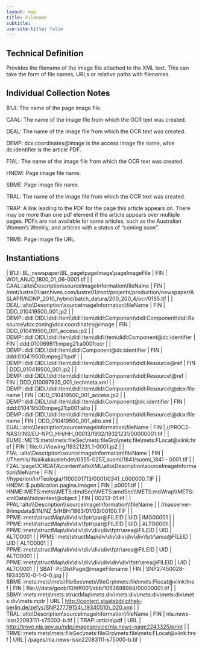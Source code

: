 ```yaml
---
layout: map
title: Filename
subtitle:  
use-site-title: false
---
```


## Technical Definition

Provides the filename of the image file attached to the XML text. This
can take the form of file names, URLs or relative paths with filenames.

## Individual Collection Notes

B1JI: The name of the page image file.

CAAL: The name of the image file from which the OCR text was created.

DEAL: The name of the image file from which the OCR text was created.

DEMP: dcx:coordinates@image is the access image file name, whie
dc:identifier is the article PDF.

F1AL: The name of the image file from which the OCR text was created.

HNDM: Page image file name.

SBME: Page image file name.

TRAL: The name of the image file from which the OCR text was created.

TRAP: A link leading to the PDF for the page this article appears on.
There may be more than one pdf element if the article appears over
multiple pages. PDFs are not available for some articles, such as the
Australian Women’s Weekly, and articles with a status of “coming soon”.

TRME: Page image file URL.

## Instantiations

| B1JI::BL\_newspaper\\BL\_page\\pageImage\\pageImageFile  | FIN | WO1\_ANJO\_1800\_01\_06-0001.tif  |
| CAAL::alto\\Description\\sourceImageInformation\\fileName  | FIN | /mnt/lustre01.iarchives.com/lustre01/root/projects/production/newspaper/ASLAPR/NDNP\_2010\_hybrid/batch\_datura/200\_200\_4/ocr/0195.tif |
| DEAL::alto\\Description\\sourceImageInformation\\fileName  | FIN | DDD\_010419500\_001.jp2  |
| DEMP::didl:DIDL\\didl:Item\\didl:Item\\didl:Component\\didl:Component\\didl:Resource\\dcx:zoning\\dcx:coordinates@image | FIN | DDD\_010419500\_001\_access.jp2  |
| DEMP::didl:DIDL\\didl:Item\\didl:Item\\didl:Item\\didl:Component@dc:identifier  | FIN | ddd:010069811:mpeg21:a0001:ocr  |
| DEMP::didl:DIDL\\didl:Item\\didl:Component@dc:identifier  | FIN | ddd:010419500:mpeg21:pdf  |
| DEMP::didl:DIDL\\didl:Item\\didl:Item\\didl:Component\\didl:Resource@ref  | FIN | DDD\_010419500\_001.jp2  |
| DEMP::didl:DIDL\\didl:Item\\didl:Item\\didl:Component\\didl:Resource\\@ref  | FIN | DDD\_010097935\_001\_techmeta.xml  |
| DEMP::didl:DIDL\\didl:Item\\didl:Item\\didl:Component\\didl:Resource\\@dcx:filename  | FIN | DDD\_010419500\_001\_access.jp2  |
| DEMP::didl:DIDL\\didl:Item\\didl:Item\\didl:Component@dc:identifier  | FIN | ddd:010419500:mpeg21:p001:alto  |
| DEMP::didl:DIDL\\didl:Item\\didl:Item\\didl:Component\\didl:Resource\\@dcx:filename  | FIN | DDD\_010419500\_001\_alto.xml  |
| EUAL::alto\\Description\\sourceImageInformation\\fileName  | FIN | //PROC2-NAS1/IN3/EU-NPO\_HH/HH\_00013/1932/19321231/00000001.tif  |
| EUME::METS:mets\\mets:fileSec\\mets:fileGrp\\mets:file\\mets:FLocat@xlink:href  | FIN | file://./Viewing/19321231\_1-0001.jp2  |
| F1AL::alto\\Description\\sourceImageInformation\\fileName  | FIN | //Themis/IN/aikakauslehdet/0355-0257\_suomi/1841/suomi\_1841 - 0001.tif  |
| F2AL::pageOCRDATA\\content\\altoXML\\alto\\Description\\sourceImageInformation\\fileName  | FIN | //hyperion/in/Teologia/1100001713/0001/0341\_L000000.TIF  |
| HNDM::$.publication.pagina.imagen  | FIN | p0001.tif  |
| HNME::METS:mets\\METS:dmdSec\\METS:amdSec\\METS:mdWrap\\METS:xmlData\\hiddentext@object  | FIN | 00213-01.tif  |
| PPAL::alto\\Description\\sourceImageInformation\\fileName  |  | //nasserver-9/impdata$/IN/NZ\_5/HBH/1863/01/03/00100.TIF  |
| PPME::mets\\structMap\\div\\div\\fptr\\par@FILEID  | UID | IMG00001  |
| PPME::mets\\structMap\\div\\div\\fptr\\par@FILEID  | UID | ALTO0001  |
| PPME::mets\\structMap\\div\\div\\div\\div\\div\\fptr\\area@FILEID  | UID | ALTO0001  |
| PPME::mets\\structMap\\div\\div\\div\\div\\div\\fptr\\area@FILEID  | UID | ALTO0001  |
| PPME::mets\\structMap\\div\\div\\div\\div\\div\\fptr\\area@FILEID  | UID | ALTO0001  |
| PPME::mets\\structMap\\div\\div\\div\\div\\div\\div\\div\\fptr\\area@FILEID  | UID | ALTO0001  |
| SBAT::PcGts\\Page@imageFilename  | FIN | SNP27450028-19340510-0-1-0-0.jpg  |
| SBME::mets:mets\\mets\\fileSec\\mets\\fileGrp\\mets:file\\mets:Flocat@xlink:href  | FIN | file:///data/goobi10/tiff001/sbb/1053698984/00000001.tif  |
| SBMY::mets:mets\\mets:structMap\\mets:div\\mets:div\\mets:div\\mets:div\\mets:div\\mets:mptr  | URL | http://content.staatsbibliothek-berlin.de/zefys/SNP27779154\_19340510\_020.xml  |
| TRAL::alto\\Description\\sourceImageInformation\\fileName  | FIN | nla.news-issn22083111-s75003-b.tif  |
| TRAP::article\\pdf  | URL | http://trove.nla.gov.au/ndp/imageservice/nla.news-page2243325/print  |
| TRME::mets:mets\\mets:fileSec\\mets:fileGrp\\mets:file\\mets:FLocat@xlink:href  | URL | /pages/nla.news-issn22083111-s75000-b.tif  |
